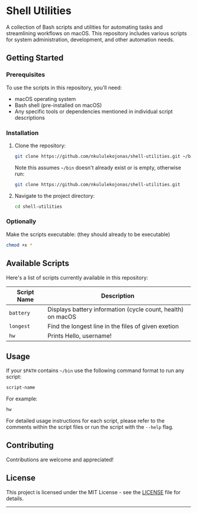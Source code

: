 # Shell Utilities

A collection of Bash scripts and utilities for automating tasks and streamlining workflows on macOS. This repository includes various scripts for system administration, development, and other automation needs.

## Getting Started

### Prerequisites

To use the scripts in this repository, you'll need:

- macOS operating system
- Bash shell (pre-installed on macOS)
- Any specific tools or dependencies mentioned in individual script descriptions

### Installation

1. Clone the repository:
   ```bash
   git clone https://github.com/nkululekojonas/shell-utilities.git ~/bin
   ```
   Note this assumes `~/bin` doesn't already exist or is empty, otherwise run:

   ```bash
   git clone https://github.com/nkululekojonas/shell-utilities.git
   ```

2. Navigate to the project directory:
   ```bash
   cd shell-utilities
   ```

### Optionally 

Make the scripts executable: (they should already to be executable)
   ```bash
   chmod +x *
   ```

## Available Scripts

Here's a list of scripts currently available in this repository:

| Script Name | Description |
|-------------|-------------|
| `battery` | Displays battery information (cycle count, health) on macOS |
| `longest` | Find the longest line in the files of given exetion |
| `hw` | Prints Hello, username! |

## Usage

If your `$PATH` contains `~/bin` use the following command format to run any script:

```bash
script-name
```

For example:

```bash
hw
```

For detailed usage instructions for each script, please refer to the comments within the script files or run the script with the `--help` flag.

## Contributing

Contributions are welcome and appreciated!

## License

This project is licensed under the MIT License - see the [LICENSE](LICENSE) file for details.

---

